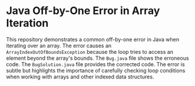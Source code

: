 # Java Off-by-One Error in Array Iteration
This repository demonstrates a common off-by-one error in Java when iterating over an array.  The error causes an `ArrayIndexOutOfBoundsException` because the loop tries to access an element beyond the array's bounds.
The `Bug.java` file shows the erroneous code.  The `BugSolution.java` file provides the corrected code.
The error is subtle but highlights the importance of carefully checking loop conditions when working with arrays and other indexed data structures.